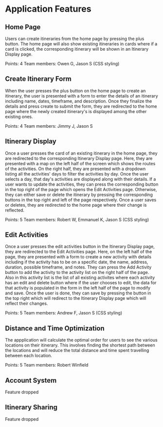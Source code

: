 # Application Features


## Home Page
Users can create itineraries from the home page by pressing the plus button. The home page will also show existing itineraries in cards where if a card is clicked, the corresponding itinerary will be shown in an Itinerary Display page.

Points: 4
Team members: Owen G, Jason S (CSS styling)

## Create Itinerary Form
When the user presses the plus button on the home page to create an itinerary, the user is presented with a form to enter the details of an itinerary including name, dates, timeframe, and description. Once they finalize the details and press create to submit the form, they are redirected to the home page where the newly created itinerary's is displayed among the other existing ones.

Points: 4
Team members: Jimmy J, Jason S

## Itinerary Display
Once a user presses the card of an existing itinerary in the home page, they are redirected to the corresponding Itinerary Display page. Here, they are presented with a map on the left half of the screen which shows the routes of the activities. On the right half, they are presented with a dropdown listing all the activities' days to filter the activities by day. Once the user selects a day, that day's activities are displayed along with their details. If a user wants to update the activities, they can press the corresponding button in the top right of the page which opens the Edit Activities page. Otherwise, they can either save or delete the itinerary by pressing the corresponding buttons in the top right and left of the page respectively. Once a user saves or deletes, they are redirected to the home page where their change is reflected.

Points: 5
Team members: Robert W, Emmanuel K, Jason S (CSS styling)

## Edit Activities
Once a user presses the edit activities button in the Itinerary Display page, they are redirected to the Edit Activities page. Here, on the left half of the page, they are presented with a form to create a new activity with details including if the activity has to be on a specific date, the name, address, duration, possible timeframe, and notes. They can press the Add Activity button to add the activity to the activity list on the right half of the page. Also in this activity list is the list of all existing activites where each activity has an edit and delete button where if the user chooses to edit, the data for that activity is populated in the form in the left half of the page to modify and save. Once the user is done, they can save by pressing the button in the top right which will redirect to the Itinerary Display page which will reflect their changes.

Points: 5
Team members: Andrew F, Jason S (CSS styling)

## Distance and Time Optimization
The appplication will calculate the optimal order for users to see the various locations on their itinerary. This involves finding the shortest path between the locations and will reduce the total distance and time spent travelling between each location.

Points: 5
Team members: Robert Winfield

## Account System
Feature dropped

## Itinerary Sharing
Feature dropped